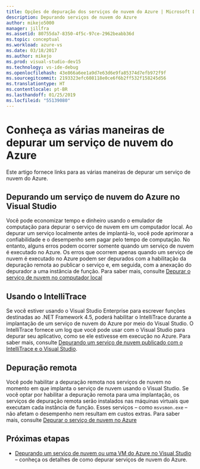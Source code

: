 ```yaml
---
title: Opções de depuração dos serviços de nuvem do Azure | Microsoft Docs
description: Depurando serviços de nuvem do Azure
author: mikejo5000
manager: jillfra
ms.assetid: 80755da7-8350-4f5c-97ce-2962beabb36d
ms.topic: conceptual
ms.workload: azure-vs
ms.date: 03/18/2017
ms.author: mikejo
ms.prod: visual-studio-dev15
ms.technology: vs-ide-debug
ms.openlocfilehash: 43e866a6ee1a9d7e63d6e9fa85374d7efb972f9f
ms.sourcegitcommit: 2193323efc608118e0ce6f6b2ff532f158245d56
ms.translationtype: HT
ms.contentlocale: pt-BR
ms.lasthandoff: 01/25/2019
ms.locfileid: "55139080"
---
```

# <a name="learn-the-various-ways-to-debug-an-azure-cloud-service"></a>Conheça as várias maneiras de depurar um serviço de nuvem do Azure
Este artigo fornece links para as várias maneiras de depurar um serviço de nuvem do Azure.

## <a name="debugging-an-azure-cloud-service-in-visual-studio"></a>Depurando um serviço de nuvem do Azure no Visual Studio
Você pode economizar tempo e dinheiro usando o emulador de computação para depurar o serviço de nuvem em um computador local. Ao depurar um serviço localmente antes de implantá-lo, você pode aprimorar a confiabilidade e o desempenho sem pagar pelo tempo de computação. No entanto, alguns erros podem ocorrer somente quando um serviço de nuvem é executado no Azure. Os erros que ocorrem apenas quando um serviço de nuvem é executado no Azure podem ser depurados com a habilitação da depuração remota ao publicar o serviço e, em seguida, com a anexação do depurador a uma instância de função. Para saber mais, consulte [Depurar o serviço de nuvem no computador local](vs-azure-tools-debug-cloud-services-virtual-machines.md#debug-your-cloud-service-on-your-local-computer)

## <a name="using-intellitrace"></a>Usando o IntelliTrace
Se você estiver usando o Visual Studio Enterprise para escrever funções destinadas ao .NET Framework 4.5, poderá habilitar o IntelliTrace durante a implantação de um serviço de nuvem do Azure por meio do Visual Studio. O IntelliTrace fornece um log que você pode usar com o Visual Studio para depurar seu aplicativo, como se ele estivesse em execução no Azure. Para saber mais, consulte [Depurando um serviço de nuvem publicado com o IntelliTrace e o Visual Studio](http://go.microsoft.com/fwlink/p/?LinkId=623016).

## <a name="remote-debugging"></a>Depuração remota
Você pode habilitar a depuração remota nos serviços de nuvem no momento em que implanta o serviço de nuvem usando o Visual Studio. Se você optar por habilitar a depuração remota para uma implantação, os serviços de depuração remota serão instalados nas máquinas virtuais que executam cada instância de função. Esses serviços – como `msvsmon.exe` – não afetam o desempenho nem resultam em custos extras. Para saber mais, consulte [Depurar o serviço de nuvem no Azure](vs-azure-tools-debug-cloud-services-virtual-machines.md#debug-a-cloud-service-in-azure)

## <a name="next-steps"></a>Próximas etapas
- [Depurando um serviço de nuvem ou uma VM do Azure no Visual Studio](./vs-azure-tools-debug-cloud-services-virtual-machines.md) – conheça os detalhes de como depurar serviços de nuvem do Azure.